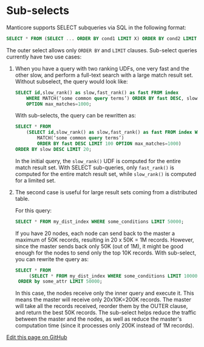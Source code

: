 # Sub-selects

Manticore supports SELECT subqueries via SQL in the following format:

```sql
SELECT * FROM (SELECT ... ORDER BY cond1 LIMIT X) ORDER BY cond2 LIMIT Y
```

The outer select allows only `ORDER BY` and `LIMIT` clauses. Sub-select queries currently have two use cases:

1. When you have a query with two ranking UDFs, one very fast and the other slow, and perform a full-text search with a large match result set. Without subselect, the query would look like:

    ```sql
    SELECT id,slow_rank() as slow,fast_rank() as fast FROM index
        WHERE MATCH(‘some common query terms’) ORDER BY fast DESC, slow DESC LIMIT 20
        OPTION max_matches=1000;
    ```

    With sub-selects, the query can be rewritten as:

    ```sql
    SELECT * FROM
        (SELECT id,slow_rank() as slow,fast_rank() as fast FROM index WHERE
            MATCH(‘some common query terms’)
            ORDER BY fast DESC LIMIT 100 OPTION max_matches=1000)
    ORDER BY slow DESC LIMIT 20;
    ```

    In the initial query, the `slow_rank()` UDF is computed for the entire match result set. With SELECT sub-queries, only `fast_rank()` is computed for the entire match result set, while `slow_rank()` is computed for a limited set.

2. The second case is useful for large result sets coming from a distributed table.

    For this query:

    ```sql
    SELECT * FROM my_dist_index WHERE some_conditions LIMIT 50000;
    ```

    If you have 20 nodes, each node can send back to the master a maximum of 50K records, resulting in 20 x 50K = 1M records. However, since the master sends back only 50K (out of 1M), it might be good enough for the nodes to send only the top 10K records. With sub-select, you can rewrite the query as:

    ```sql
    SELECT * FROM
         (SELECT * FROM my_dist_index WHERE some_conditions LIMIT 10000)
     ORDER by some_attr LIMIT 50000;
    ```

    In this case, the nodes receive only the inner query and execute it. This means the master will receive only 20x10K=200K records. The master will take all the records received, reorder them by the OUTER clause, and return the best 50K records. The sub-select helps reduce the traffic between the master and the nodes, as well as reduce the master's computation time (since it processes only 200K instead of 1M records).

[Edit this page on GitHub](https://github.com/manticoresoftware/manticoresearch/blob/master/manual/Searching/Sub-selects.md)

<!-- proofread -->
